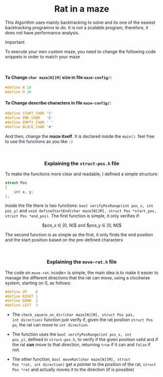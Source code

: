 <h1 align="center">Rat in a maze</h1>

This Algorithm uses mainly backtracking to solve and its one of the easiest backtracking programns to do.
It is not a scalable program, therefore, it does not have performance analysis.

> [!IMPORTANT]
> To execute your own custom maze, you need to change the following code snippets in order to match your maze

<br>

#### To Change `char maze[N][M]` size in file `maze-config/`:

```c
#define N 10
#define M 20 
```

#### To Change describe characters in file `maze-config/`: 

```c
#define START_CHAR 'S'
#define END_CHAR   'E'
#define EMPTY_CHAR ' '
#define BLOCK_CHAR '#'
```

And then, change the **maze itself**. It is declared inside the `main()`. feel free to use the functions as you like `:)`

<br/>

<h3 align="center">Explaining the <code>struct-pos.h</code> file</h3>

To make the functions more clear and readable, I defined a simple structure:

```cxx
struct Pos 
{
    int x, y;	
};
```

Inside the file there is two functions: `bool verifyPosRange(int pos_x, int pos_y)` and `void defineStartEnd(char maze[N][M], struct Pos *start_pos, struct Pos *end_pos)`. The first function is simple, it only verifies if: 

<p align="center"> $pos_x ∈ [0, N[$ and $pos_y ∈ [0, M[$</p>

The second function is as simple as the first, it only finds the end position and the start position based on the pre-defined characters

<br/>

<h3 align="center">Explaining the <code>move-rat.h</code> file</h3>

<p>The code on <code>move-rat.h</code>code> is simple, the main idea is to make it easier to manage the different directions that the rat can move, using a clockwise system, starting on 0, as follows: </p>

```cxx
#define	UP    0
#define	RIGHT 1
#define	DOWN  2
#define	LEFT  3
```

- The <code>check_square_on_dir(char maze[N][M], struct Pos pos, int direction)</code> function just verify if, given the rat position <code>struct Pos po</code>, the rat can move to ```int direction```.

- The function uses the <code>bool verifyPosRange(int pos_x, int pos_y)</code>, defined in <code>struct-pos.h</code>, to verify if the given position valid and if the rat <b>can</b> move to that direction, returning <code>true</code> if it can and <code>false</code> if not.

- The other function, <code>bool moveRat(char maze[N][M], struct Pos *rat, int direction)</code> get a pointer to the position of the rat, <code>struct Pos *rat</code> and actually moves it to the direction (if is possible)

